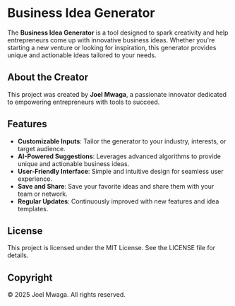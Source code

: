 # Business Idea Generator

The **Business Idea Generator** is a tool designed to spark creativity and help entrepreneurs come up with innovative business ideas. Whether you're starting a new venture or looking for inspiration, this generator provides unique and actionable ideas tailored to your needs.

## About the Creator

This project was created by **Joel Mwaga**, a passionate innovator dedicated to empowering entrepreneurs with tools to succeed.

## Features

- **Customizable Inputs**: Tailor the generator to your industry, interests, or target audience.
- **AI-Powered Suggestions**: Leverages advanced algorithms to provide unique and actionable business ideas.
- **User-Friendly Interface**: Simple and intuitive design for seamless user experience.
- **Save and Share**: Save your favorite ideas and share them with your team or network.
- **Regular Updates**: Continuously improved with new features and idea templates.

## License

This project is licensed under the MIT License. See the LICENSE file for details.

## Copyright

© 2025 Joel Mwaga. All rights reserved.